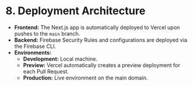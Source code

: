 # 8. Deployment Architecture

- **Frontend:** The Next.js app is automatically deployed to Vercel upon pushes to the `main` branch.
- **Backend:** Firebase Security Rules and configurations are deployed via the Firebase CLI.
- **Environments:**
  - **Development:** Local machine.
  - **Preview:** Vercel automatically creates a preview deployment for each Pull Request.
  - **Production:** Live environment on the main domain.
